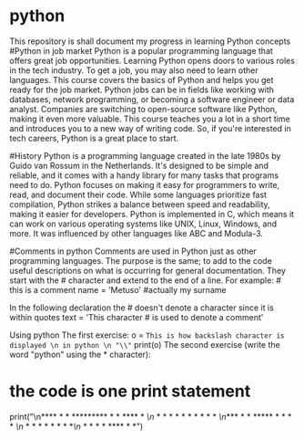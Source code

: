 # python
This repository is shall document my progress in learning Python concepts
#Python in job market
Python is a popular programming language that offers great job opportunities. Learning Python opens doors to various roles in the tech industry. 
To get a job, you may also need to learn other languages. This course covers the basics of Python and helps you get ready for the job market.
Python jobs can be in fields like working with databases, network programming, or becoming a software engineer or data analyst. 
Companies are switching to open-source software like Python, making it even more valuable. 
This course teaches you a lot in a short time and introduces you to a new way of writing code. So, if you're interested in tech careers, Python is a great place to start.

#History 
Python is a programming language created in the late 1980s by Guido van Rossum in the Netherlands. It's designed to be simple and reliable, and it comes with a handy library for many tasks that programs need to do. 
Python focuses on making it easy for programmers to write, read, and document their code. While some languages prioritize fast compilation, Python strikes a balance between speed and readability, making it easier for developers. 
Python is implemented in C, which means it can work on various operating systems like UNIX, Linux, Windows, and more. It was influenced by other languages like ABC and Modula-3.

#Comments in python
Comments are used in Python just as other programming languages. 
The purpose is the same; to add to the code useful descriptions on what is occurring for general documentation. 
They start with the # character and extend to the end of a line. For example: # this is a comment 
name = 'Metuso' #actually my surname

In the following declaration the # doesn't denote a character since it is within quotes
text = 'This character # is used to denote a comment'

Using python
The first exercise:
o = `This is how backslash character is displayed \n in python \n "\\"`
print(o)
The second exercise (write the word "python" using the * character): 
# the code is one print statement 
print("\n**** *   * ********* *   *  ****  *    *\n*  *  * *      *     *   * *    * * *  *\n****   *       *     ***** *    * *  * *\n*      *       *     *   * *    * *   **\n*      *       *     *   *  ****  *    *")
